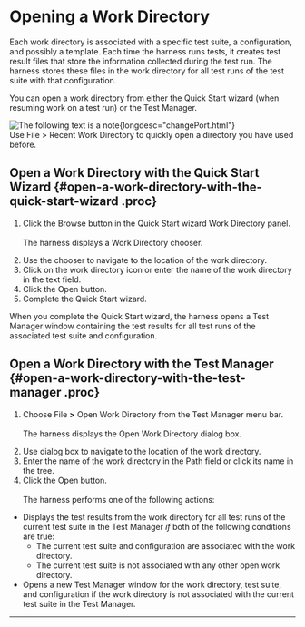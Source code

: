 <!---
  $Id$

  Copyright (c) 2001, 2024, Oracle and/or its affiliates. All rights reserved.
  DO NOT ALTER OR REMOVE COPYRIGHT NOTICES OR THIS FILE HEADER.

  This code is free software; you can redistribute it and/or modify it
  under the terms of the GNU General Public License version 2 only, as
  published by the Free Software Foundation.  Oracle designates this
  particular file as subject to the "Classpath" exception as provided
  by Oracle in the LICENSE file that accompanied this code.

  This code is distributed in the hope that it will be useful, but WITHOUT
  ANY WARRANTY; without even the implied warranty of MERCHANTABILITY or
  FITNESS FOR A PARTICULAR PURPOSE.  See the GNU General Public License
  version 2 for more details (a copy is included in the LICENSE file that
  accompanied this code).

  You should have received a copy of the GNU General Public License version
  2 along with this work; if not, write to the Free Software Foundation,
  Inc., 51 Franklin St, Fifth Floor, Boston, MA 02110-1301 USA.

  Please contact Oracle, 500 Oracle Parkway, Redwood Shores, CA 94065 USA
  or visit www.oracle.com if you need additional information or have any
  questions.
-->

# Opening a Work Directory

Each work directory is associated with a specific test suite, a configuration, and possibly a
template. Each time the harness runs tests, it creates test result files that store the information
collected during the test run. The harness stores these files in the work directory for all test
runs of the test suite with that configuration.

You can open a work directory from either the Quick Start wizard (when resuming work on a test run)
or the Test Manager.

![The following text is a note](../../images/hg_note.gif){longdesc="changePort.html"}\
Use File \> Recent Work Directory to quickly open a directory you have used before.

## Open a Work Directory with the Quick Start Wizard {#open-a-work-directory-with-the-quick-start-wizard .proc}

1.  Click the Browse button in the Quick Start wizard Work Directory panel.\
    \
    The harness displays a Work Directory chooser.

<!-- -->

2.  Use the chooser to navigate to the location of the work directory.
3.  Click on the work directory icon or enter the name of the work directory in the text field.
4.  Click the Open button.
5.  Complete the Quick Start wizard.

When you complete the Quick Start wizard, the harness opens a Test Manager window containing the
test results for all test runs of the associated test suite and configuration.

## Open a Work Directory with the Test Manager {#open-a-work-directory-with-the-test-manager .proc}

1.  Choose File **\>** Open Work Directory from the Test Manager menu bar.\
    \
    The harness displays the Open Work Directory dialog box.

<!-- -->

2.  Use dialog box to navigate to the location of the work directory.
3.  Enter the name of the work directory in the Path field or click its name in the tree.
4.  Click the Open button.\
    \
    The harness performs one of the following actions:

-   Displays the test results from the work directory for all test runs of the current test suite in
    the Test Manager *if* both of the following conditions are true:
    -   The current test suite and configuration are associated with the work directory.
    -   The current test suite is not associated with any other open work directory.
-   Opens a new Test Manager window for the work directory, test suite, and configuration if the
    work directory is not associated with the current test suite in the Test Manager.

----------------------------------------------------------------------------------------------------


